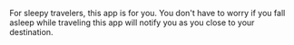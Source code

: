 
For sleepy travelers, this app is for you. You don't have to worry if you fall asleep while traveling this app will notify you as you close to your destination.
